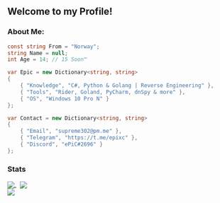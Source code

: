 ## Welcome to my Profile!
### About Me:
```csharp
const string From = "Norway";
string Name = null;
int Age = 14; // 15 Soon™

var Epic = new Dictionary<string, string>
{
    { "Knowledge", "C#, Python & Golang | Reverse Engineering" },
    { "Tools", "Rider, Goland, PyCharm, dnSpy & more" },
    { "OS", "Windows 10 Pro N" }
};

var Contact = new Dictionary<string, string>
{
    { "Email", "supreme302@pm.me" },
    { "Telegram", "https://t.me/epixc" },
    { "Discord", "ePiC#2696" }
};
```
### Stats
<a href="https://github.com/epic6969/epic6969">
  <img align="center" src="https://github-readme-stats.vercel.app/api?username=ePiC6969&theme=onedark&layout=compact"/>
</a>
&nbsp;
<a href="https://github.com/epic6969/epic6969">
    <img align="center" src="https://github-readme-stats.vercel.app/api/top-langs/?username=ePiC6969&theme=onedark&layout=default"/>
</a>
<br>
<a href="https://github.com/epic6969/epic6969">
    <img align="center" src="https://komarev.com/ghpvc/?username=epic6969&color=DF6D74&style=plastic&label=Profile Views"/>
</a>
